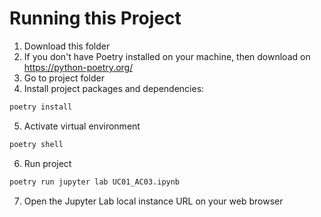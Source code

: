 # Running this Project
1. Download this folder
2. If you don't have Poetry installed on your machine, then download on https://python-poetry.org/
3. Go to project folder
4. Install project packages and dependencies:
```bash
poetry install
```
5. Activate virtual environment
```bash
poetry shell
```
6. Run project
```bash
poetry run jupyter lab UC01_AC03.ipynb
```
7. Open the Jupyter Lab local instance URL on your web browser